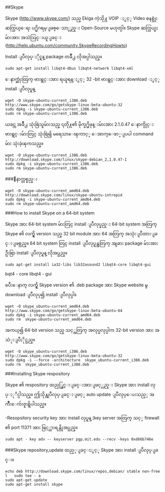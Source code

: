 ##Skype

Skype (http://www.skype.com/) သည္ Ekiga ကဲ့သို႔ VOIP ႏွင့္ Video စနစ္သုံး ဆက္သြယ္ေရး
ပ႐ိုဂရမ္ျဖစ္ေသာ္လည္း Open-Source မဟုတ္ပါ။ Skype ဆက္သြယ္မႈမ်ားအား အသံသြင္းယူျခင္း
(http://help.ubuntu.com/community.SkypeRecordingHowto)

Install ျပဳလုပ္ႏိုင္ရန္ package တခ်ိဳ႕ လိုအပ္ပါသည္။

    sudo apt-get install libqt4-dbus libqt4-network libqt4-xml

ေနာက္ဆုံးထြက္ ဗားရွင္းအား ရယူရန္ႏွင့္ 32 -bit ဗားရွင္းအား download ႏွင့္ install ျပဳလုပ္ရန္

```
wget -O skype-ubuntu-current_i386.deb http://www.skype.com/go/getskype-linux-beta-ubuntu-32
sudo dpkg -i skype-ubuntu-current_i386.deb
sudo rm skype-ubuntu-current_i386.deb
```

ယခင္က အခ်ိဳ႕ သုံးစြဲသူမ်ားသည္ ၎တို႔၏ မိုက္ခ႐ိုဖုန္းမ်ားအား 2.1.0.47 ေနာက္ပိုင္း ဗားရွင္းမ်ားတြင္ 	သုံးစြဲ၍ မရေသာေၾကာင့္ ေအာက္ေဖာ္ျပပါ command မ်ား သုံးခဲ့ၾကသည္။

```
wget -O skype-ubuntu-current_i386.deb http://download.skype.com/linux/skype-debian_2,1.0.47-1
sudo dpkg -i skype-ubuntu-current_i386.deb
sudo rm skype-ubuntu-current_i386.deb
```

###ေနာက္တစ္နည္း

```
wget -O skype-ubuntu-current_amd64.deb http://download.skype.com/linux/skype-ubuntu-intrepid
sudo dpkg -i skype-ubuntu-current_amd64.deb
sudo rm skype-ubuntu-current_amd64.deb
```

###How to install Skype on a 64-bit system

Skype အား 64-bit system မ်ားတြင္ install ျပဳလုပ္နည္း 64-bit system အတြက္ Skype ၏ လက္ရွိ version သည္ 32 bit module အား 64 အတြက္ အသုံးျပဳထားျခင္းျဖစ္သည္။ 64 bit system တြင္ install ျပဳလုပ္ရန္အတြက္ အျခား package မ်ားအား ဦးစြာ install ျပဳလုပ္ရန္ လိုအပ္သည္။

```
sudo apt-get install ia32-libs lib32asound2 libqt4-core libqt4-gui
```
bqt4 - core libqt4 - gui

ၿပီးေနာက္ လက္ရွိ Skype version ၏ .deb package အား Skype website မွ download ျပဳလုပ္၍ 
	install ျပဳလုပ္ပါ။

    wget -O skype_ubuntu-current_amd64.deb http://www.skype.com/go/getskype-linux-beta-ubuntu-64
    sudo dpkg -i skype-ubuntu-current_amd64.deb
    sudo rm  skype-ubuntu-current_amd64.deb

အကယ္၍ 64-bit version သည္ သင့္အတြက္ အလုပ္မလုပ္ပါက 32-bit version အား အသံုးျပဳႏိုင္သည္။

    wget -O skype_ubuntu-current_i386.deb http://www.skype.com/go/getskype-linux-beta-ubuntu-32
    sudo dpkg -i --force -architecture  skype_ubuntu-current_i386.deb
    sudo rm  skype_ubuntu-current_i386.deb

###Installing Skype respository

Skype ၏ respository ထည့္သြင္းျခင္းအားျဖင့္လည္း Skype အား install လုပ္ႏုိင္ပါသည္။
ဤသို႔ျပဳလုပ္ျခင္းျဖင့္ auto update ျပဳလုပ္ေပးသည့္ အက်ဳိးေက်းဇူးရွိပါသည္။

-Resopsitory security key အား install လုပ္ရန္ (key server အတြက္ သင့္ firewall ၏ port 11371
	အား ဖြင့္ထားရန္လိုအပ္သည္။

    sudo apt - key adv -- keyserver pgp.mit.edu --recv -keys 0xd66b746e


###Skype repository,update ထည့္ျခင္းႏွင့္ Skype အား install ျပဳလုပ္ျခင္း။

    echo deb http://download.skype.com/linux/repos,debian/ stable non-free l   sudo tee - a
    sudo apt-get update
    sudo apt-get install skype
